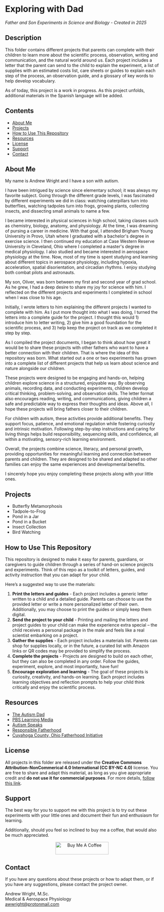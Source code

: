 # Exploring with Dad

*Father and Son Experiments in Science and Biology - Created in 2025*

## Description
This folder contains different projects that parents can complete with their children to learn more about the scientific process, observation, writing and communication, and the natural world around us. Each project includes a letter that the parent can send to the child to explain the experiment, a list of supplies with an estimated costs list, care sheets or guides to explain each step of the process, an observation guide, and a glossary of key words to help develop vocabulary.

As of today, this project is a work in progress. As this project unfolds, additional materials in the Spanish language will be added.

## Contents
-	[About Me](#about-me)
-	[Projects](#projects)
-	[How to Use This Repository](#how-to-use-this-repository)
-	[Resources](#resources)
-	[License](#license)
-	[Support](#support)
-	[Contact](#contact)

## About Me
My name is Andrew Wright and I have a son with autism. 

I have been intrigued by science since elementary school; it was always my favorite subject. Going through the different grade levels, I was fascinated by different experiments we did in class: watching caterpillars turn into butterflies, watching tadpoles turn into frogs, growing plants, collecting insects, and dissecting small animals to name a few.

I became interested in physical sciences in high school, taking classes such as chemistry, biology, anatomy, and physiology. At the time, I was dreaming of pursing a career in medicine. With that goal, I attended Brigham Young University in Provo, Utah where I graduated with a bachelor's degree in exercise science. I then continued my education at Case Western Reserve University in Cleveland, Ohio where I completed a master's degree in medical physiology. I also studied and became interested in aerospace physiology at the time. Now, most of my time is spent studying and learning about different topics in aerospace physiology, including hypoxia, acceleration, spatial disorientation, and circadian rhythms. I enjoy studying both combat pilots and astronauts.

My son, Oliver, was born between my first and second year of grad school. As he grew, I had a deep desire to share my joy for science with him. I reflected on the different projects and experiments I completed in school when I was close to his age. 

Initially, I wrote letters to him explaining the different projects I wanted to complete with him. As I put more thought into what I was doing, I turned the letters into a complete guide for the project. I thought this would 1) introduce him to letter writing, 2) give him a good foundation for the scientific process, and 3) help keep the project on track as we completed it step by step.

As I compiled the project documents, I began to think about how great it would be to share these projects with other fathers who want to have a better connection with their children. That is where the idea of this repository was born. What started out a one or two experiments has grown into a complete list of different projects that help us learn about science and nature alongside our children.

These projects were designed to be engaging and hands-on, helping children explore science in a structured, enjoyable way. By observing animals, recording data, and conducting experiments, children develop critical thinking, problem-solving, and observation skills. The letter format also encourages reading, writing, and communications, giving children a safe and predictable way to express their thoughts and ideas. Above all, I hope these projects will bring fathers closer to their children.

For children with autism, these activities provide additional benefits. They support focus, patience, and emotional regulation while fostering curiosity and intrinsic motivation. Following step-by-step instructions and caring for living things helps build responsibility, sequencing skills, and confidence, all within a motivating, sensory-rich learning environment.

Overall, the projects combine science, literacy, and personal growth, providing opportunities for meaningful learning and connection between parents and children. They are designed to be shared and adapted so other families can enjoy the same experiences and developmental benefits.

I sincerely hope you enjoy completing these projects along with your little ones.

## Projects
-	Butterfly Metamorphosis
-	Tadpole-to-Frog
-	Pond in a Jar
-	Pond in a Bucket
-	Insect Collection
-	Bird Watching

## How to Use This Repository
This repository is designed to make it easy for parents, guardians, or caregivers to guide children through a series of hand-on science projects and experiments. Think of this repo as a toolkit of letters, guides, and activity instruction that you can adapt for your child.

Here’s a suggested way to use the materials:
1.	**Print the letters and guides** - Each project includes a generic letter written to a child and a detailed guide. Parents can choose to use the provided letter or write a more personalized letter of their own. Additionally, you may choose to print the guides or simply keep them digital.
2.	**Send the project to your child** - Printing and mailing the letters and project guides to your child can make the experience extra special – the child receives a personal package in the male and feels like a real scientist embarking on a project.
3.	**Gather the supplies** - Each project includes a materials list. Parents can shop for supplies locally, or in the future, a curated list with Amazon links or QR codes may be provided to simplify the process.
4.	**Complete the projects** - Projects are designed to build on each other, but they can also be completed in any order. Follow the guides, experiment, explore, and most importantly, have fun!
5.	**Encourage exploration and learning** - The goal of these projects is curiosity, creativity, and hands-on learning. Each project includes learning objectives and reflection prompts to help your child think critically and enjoy the scientific process.

## Resources
-	[The Autism Dad](https://www.theautismdad.com/)
-	[PBS Learning Media](https://www.pbslearningmedia.org/subjects/preschool/cognitive-development/science/investigation-and-inquiry/)
-	[Autism Speaks](https://www.autismspeaks.org/)
-	[Responsible Fatherhood](https://acf.gov/ofa/programs/healthy-marriage/responsible-fatherhood)
-	[Cuyahoga County, Ohio Fatherhood Initiative](https://hhs.cuyahogacounty.gov/divisions/detail/fatherhood-initiative)

## License
All projects in this folder are released under the **Creative Commons Attribution-NonCommerical 4.0 International (CC BY-NC 4.0)** license. You are free to share and adapt this material,  as long as you give appropriate credit and **do not use it for commercial purposes**. For more details, [follow this link](https://creativecommons.org/licenses/by-nc/4.0/).

## Support
The best way for you to support me with this project is to try out these experiments with your little ones and document their fun and enthusiasm for learning.

Additionally, should you feel so inclined to buy me a coffee, that would also be much appreciated.
<br>
<div align="center">
<a href="https://www.buymeacoffee.com/KingItchy" target="_blank"><img src="https://cdn.buymeacoffee.com/buttons/v2/default-orange.png" alt="Buy Me A Coffee" height="41" width="174"></a>
</div>

## Contact
If you have any questions about these projects or how to adapt them, or if you have any suggestions, please contact the project owner.

Andrew Wright, M.Sc.<br>
Medical & Aerospace Physiology<br>
awwright@protonmail.com<br>
